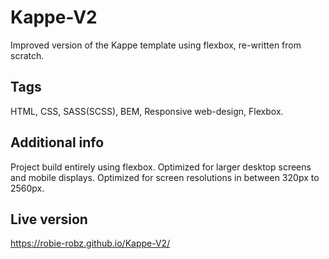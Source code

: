 # Kappe-V2
Improved version of the Kappe template using flexbox, re-written from scratch.

Tags
----
HTML, CSS, SASS(SCSS), BEM, Responsive web-design, Flexbox.

Additional info
---------------
Project build entirely using flexbox. Optimized for larger desktop screens and mobile displays.
Optimized for screen resolutions in between 320px to 2560px.

Live version
------------
https://robie-robz.github.io/Kappe-V2/
